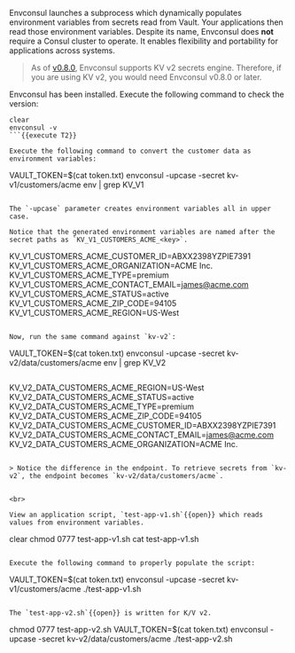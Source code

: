Envconsul launches a subprocess which dynamically populates environment variables from secrets read from Vault. Your applications then read those environment variables. Despite its name, Envconsul does **not** require a Consul cluster to operate. It enables flexibility and portability for applications across systems.

> As of [v0.8.0](https://github.com/hashicorp/envconsul/blob/master/CHANGELOG.md), Envconsul supports KV v2 secrets engine. Therefore, if you are using KV v2, you would need Envconsul v0.8.0 or later.

Envconsul has been installed. Execute the following command to check the version:

```
clear
envconsul -v
```{{execute T2}}

Execute the following command to convert the customer data as environment variables:

```
VAULT_TOKEN=$(cat token.txt) envconsul -upcase -secret kv-v1/customers/acme env | grep KV_V1
```{{execute T2}}

The `-upcase` parameter creates environment variables all in upper case.

Notice that the generated environment variables are named after the secret paths as `KV_V1_CUSTOMERS_ACME_<key>`.

```
KV_V1_CUSTOMERS_ACME_CUSTOMER_ID=ABXX2398YZPIE7391
KV_V1_CUSTOMERS_ACME_ORGANIZATION=ACME Inc.
KV_V1_CUSTOMERS_ACME_TYPE=premium
KV_V1_CUSTOMERS_ACME_CONTACT_EMAIL=james@acme.com
KV_V1_CUSTOMERS_ACME_STATUS=active
KV_V1_CUSTOMERS_ACME_ZIP_CODE=94105
KV_V1_CUSTOMERS_ACME_REGION=US-West
```

Now, run the same command against `kv-v2`:

```
VAULT_TOKEN=$(cat token.txt) envconsul -upcase -secret kv-v2/data/customers/acme env | grep KV_V2
```{{execute T2}}

```
KV_V2_DATA_CUSTOMERS_ACME_REGION=US-West
KV_V2_DATA_CUSTOMERS_ACME_STATUS=active
KV_V2_DATA_CUSTOMERS_ACME_TYPE=premium
KV_V2_DATA_CUSTOMERS_ACME_ZIP_CODE=94105
KV_V2_DATA_CUSTOMERS_ACME_CUSTOMER_ID=ABXX2398YZPIE7391
KV_V2_DATA_CUSTOMERS_ACME_CONTACT_EMAIL=james@acme.com
KV_V2_DATA_CUSTOMERS_ACME_ORGANIZATION=ACME Inc.
```

> Notice the difference in the endpoint. To retrieve secrets from `kv-v2`, the endpoint becomes `kv-v2/data/customers/acme`.


<br>

View an application script, `test-app-v1.sh`{{open}} which reads values from environment variables.

```
clear
chmod 0777 test-app-v1.sh
cat test-app-v1.sh
```{{execute T2}}

Execute the following command to properly populate the script:

```
VAULT_TOKEN=$(cat token.txt) envconsul -upcase -secret kv-v1/customers/acme ./test-app-v1.sh
```{{execute T2}}

The `test-app-v2.sh`{{open}} is written for K/V v2.

```
chmod 0777 test-app-v2.sh
VAULT_TOKEN=$(cat token.txt) envconsul -upcase -secret kv-v2/data/customers/acme ./test-app-v2.sh
```{{execute T2}}
